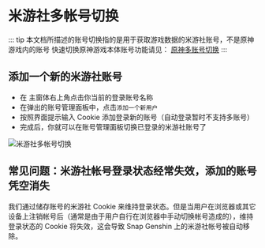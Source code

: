 # 米游社多帐号切换

::: tip
本文档所描述的账号切换指的是用于获取游戏数据的米游社账号，不是原神游戏内的账号
快速切换原神游戏本体账号功能请见： [原神多账号切换](./account-switch.md)
:::

## 添加一个新的米游社账号

- 在 主窗体右上角点击你当前的登录账号名称
- 在弹出的账号管理面板中，点击`添加一个新用户`
- 按照界面提示输入 Cookie 添加登录新的账号（自动登录暂时不支持多账号）
- 完成后，你就可以在账号管理面板切换已登录的米游社账号了

![米游社多帐号切换](https://img.snapgenshin.com/imgs/2022/02/e19dc82a39e25b0a.png)

## 常见问题：米游社帐号登录状态经常失效，添加的账号凭空消失

我们通过储存账号的米游社 Cookie 来维持登录状态。但是当用户在浏览器或其它设备上注销帐号后（通常是由于用户自行在浏览器中手动切换帐号造成的），维持登录状态的 Cookie 将失效，这会导致 Snap Genshin 上的米游社帐号被自动移除。
